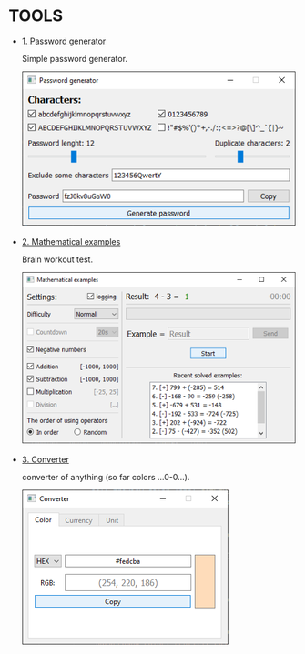 # TOOLS

<ul>
    <li>
        <a href='password_generator.py'>1. Password generator</a>
        <p>Simple password generator.</p>
        <img src='demonstration/1.png'>
    </li>
    <br>
    <li>
        <a href='math_examples.py'>2. Mathematical examples</a>
        <p>Brain workout test.</p>
        <img src='demonstration/2.png'>
    </li>
    <br>
    <li>
        <a href='converter.py'>3. Converter</a>
        <p>converter of anything (so far colors ...0-0...).</p>
        <img src='demonstration/3.png'>
    </li>
</ul>
